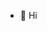 - 👋 Hi
<!---
Leizie/Leizie is a ✨ special ✨ repository because its `README.md` (this file) appears on your GitHub profile.
You can click the Preview link to take a look at your changes.
--->
